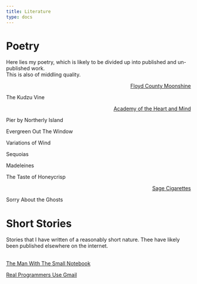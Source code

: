 ```yaml
---
title: Literature
type: docs
---
```


# Poetry  

Here lies my poetry, which is likely to be divided up into published and un-published work.  
This is also of middling quality.

<a href="https://www.floydshine.com/index.html"><p style="text-align:right; text-decoration:underline;">Floyd County Moonshine</p></a>

The Kudzu Vine

<a href="https://academyoftheheartandmind.com/2023/11/08/pier-by-northerly-island-and-other-poems"><p style="text-align:right; text-decoration:underline;">Academy of the Heart and Mind</p></a>

Pier by Northerly Island

Evergreen Out The Window

Variations of Wind

Sequoias

Madeleines

The Taste of Honeycrisp

<a href="https://www.sagecigarettes.com/?p=2639"><p style="text-align:right; text-decoration:underline;">Sage Cigarettes</p></a>

Sorry About the Ghosts

# Short Stories  

Stories that I have written of a reasonably short nature. Thee have likely been published elsewhere
on the internet.  

&nbsp;  
[The Man With The Small Notebook](http://www.athinsliceofanxiety.com/2023/09/fiction-man-with-small-notebook.html)

[Real Programmers Use Gmail](/oldwriting/realprogrammersusegmail/)
